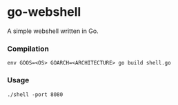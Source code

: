 # go-webshell
A simple webshell written in Go.

### Compilation

```
env GOOS=<OS> GOARCH=<ARCHITECTURE> go build shell.go
```

### Usage
```
./shell -port 8080
```
